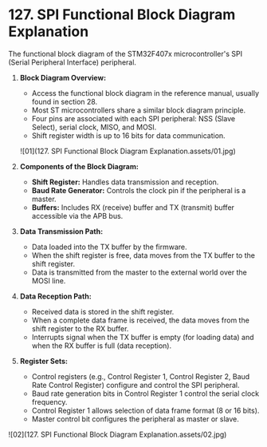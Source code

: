 # 127. SPI Functional Block Diagram Explanation



The functional block diagram of the STM32F407x microcontroller's SPI (Serial Peripheral Interface) peripheral. 

1. **Block Diagram Overview:**

   - Access the functional block diagram in the reference manual, usually found in section 28.
   - Most ST microcontrollers share a similar block diagram principle.
   - Four pins are associated with each SPI peripheral: NSS (Slave Select), serial clock, MISO, and MOSI.
   - Shift register width is up to 16 bits for data communication.

   ![01](127. SPI Functional Block Diagram Explanation.assets/01.jpg)

2. **Components of the Block Diagram:**

   - **Shift Register:** Handles data transmission and reception.
   - **Baud Rate Generator:** Controls the clock pin if the peripheral is a master.
   - **Buffers:** Includes RX (receive) buffer and TX (transmit) buffer accessible via the APB bus.

3. **Data Transmission Path:**

   - Data loaded into the TX buffer by the firmware.
   - When the shift register is free, data moves from the TX buffer to the shift register.
   - Data is transmitted from the master to the external world over the MOSI line.

4. **Data Reception Path:**

   - Received data is stored in the shift register.
   - When a complete data frame is received, the data moves from the shift register to the RX buffer.
   - Interrupts signal when the TX buffer is empty (for loading data) and when the RX buffer is full (data reception).

5. **Register Sets:**

   - Control registers (e.g., Control Register 1, Control Register 2, Baud Rate Control Register) configure and control the SPI peripheral.
   - Baud rate generation bits in Control Register 1 control the serial clock frequency.
   - Control Register 1 allows selection of data frame format (8 or 16 bits).
   - Master control bit configures the peripheral as master or slave.

![02](127. SPI Functional Block Diagram Explanation.assets/02.jpg)